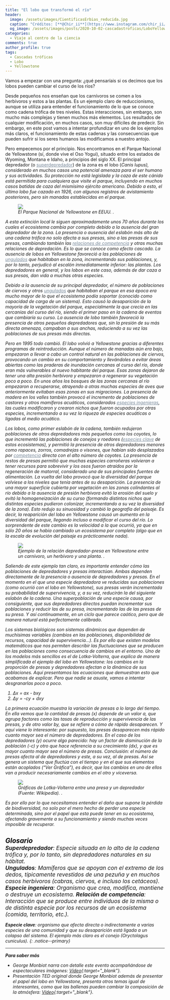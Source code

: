 ```yaml
---
title: "El lobo que transformó el río"
header:
  image: /assets/images/CientificasErbias_reducida.jpg
  caption: "Créditos: [**@Chir_ii**](https://www.instagram.com/chir_ii/?hl=en)"
  og_image: /assets/images/posts/2020-10-02-cascadastroficas/LoboYellowstone.jpg
categories:
  - Viaje al centro de la ciencia
comments: true
author_profile: true
tags:
  - Cascadas tróficas
  - Lobo
  - Yellowstone
--- 
```


Vamos a empezar con una pregunta: ¿qué pensaríais si os decimos que los lobos pueden cambiar el curso de los ríos?

Desde pequeños nos enseñan que los carnívoros se comen a los herbívoros y estos a las plantas. Es un ejemplo claro de reduccionismo, aunque se utiliza para entender el funcionamiento de lo que se conoce como cadena trófica de tres niveles. Estas interacciones, sin embargo, son mucho más complejas y tienen muchos más elementos. Los resultados de cualquier modificación, en muchos casos, son muy difíciles de predecir.
Sin embargo, en este post vamos a intentar profundizar en uno de los ejemplos más claros, el funcionamiento de estas cadenas y las consecuencias que pueden sufrir si los seres humanos las modificamos a nuestro antojo.

Pero empecemos por el principio. Nos encontramos en el Parque Nacional de Yellowstone (sí, donde vive el Oso Yogui), situado entre los estados de Wyoming, Montana e Idaho, a principios del siglo XX. El principal depredador (o <a style="color:lightslategray" href="https://cientificaserbias.github.io/blog/viaje%20al%20centro%20de%20la%20ciencia/cascadastroficas/index.html#target">superdepredador</a>) de la zona es el lobo (<i>Canis lupus<i>), considerado en muchos casos una potencial amenaza para el ser humano y sus actividades. Su protección no está legislada y la caza de este cánido está permitida para cualquiera que visite el parque, incluyendo en muchos casos batidas de caza del mismísimo ejército americano. Debido a esto, el último lobo fue cazado en 1926, con algunos registros de avistamiento posteriores, pero sin manadas establecidas en el parque.

<figure>
	<img src="{{ site.url }}{{ site.baseurl }}/assets/images/posts/2020-10-02-cascadastroficas/map.jpg"/>
	<figcaption> El Parque Nacional de Yellowstone en EEUU.
.</figcaption>
</figure>

A esta extinción local le siguen aproximadamente unos 70 años durante los cuales el ecosistema cambia por completo debido a la ausencia del gran depredador de la zona. La presencia o ausencia del eslabón más alto de una cadena trófica no solo afecta a sus presas, sino a las presas de sus presas, cambiando también las <a style="color:lightslategray" href="https://cientificaserbias.github.io/blog/viaje%20al%20centro%20de%20la%20ciencia/cascadastroficas/index.html#target">relaciones de competencia</a> y otras muchas relaciones de depredación. Es lo que se conoce como efecto cascada. La ausencia de lobos en Yellowstone favoreció a las poblaciones de <a style="color:lightslategray" href="https://cientificaserbias.github.io/blog/viaje%20al%20centro%20de%20la%20ciencia/cascadastroficas/index.html#target">ungulados</a> que habitaban en la zona, incrementando sus poblaciones, y, por lo tanto, perjudicó al escalón inmediatamente inferior: las plantas. Los depredadores en general, y los lobos en este caso, además de dar caza a sus presas, dan vida a muchas otras especies.

Debido a la ausencia de su principal depredador, el número de poblaciones de ciervos y otros <a style="color:lightslategray" href="https://cientificaserbias.github.io/blog/viaje%20al%20centro%20de%20la%20ciencia/cascadastroficas/index.html#target">ungulados</a> que habitaban el parque en esa época era mucho mayor de lo que el ecosistema podía soportar (conocido como capacidad de carga de un sistema). Esto causó la desaparición de la mayoría de la vegetación del parque, especialmente la que crecía en las cercanías del curso del río, siendo el primer paso en la cadena de eventos que cambiaría su curso. La ausencia de lobo también favoreció la presencia de otros pequeños depredadores que, sin la presión de su más directa amenaza, campaban a sus anchas, reduciendo a su vez las poblaciones de sus presas más directas.


Pero en 1995 todo cambió. El lobo volvió a Yellowstone gracias a diferentes programas de reintroducción. Aunque el número de manadas aún era bajo, empezaron a llevar a cabo un control natural en las poblaciones de ciervos, provocando un cambio en su comportamiento y llevándoles a evitar áreas abiertas como las praderas de inundación cercanas al curso del río, donde eran más vulnerables al nuevo habitante del parque. Esas zonas dejaron de tener una alta presión herbívora y empezaron a regenerar su vegetación poco a poco. En unos años los bosques de las zonas cercanas al río empezaron a recuperarse, atrayendo a otras muchas especies de aves que anteriormente evitaban esas zonas en sus migraciones. La presencia de madera en los valles también provocó el incremento de poblaciones de castores y otros mamíferos acuáticos, considerados <a style="color:lightslategray" href="https://cientificaserbias.github.io/blog/viaje%20al%20centro%20de%20la%20ciencia/cascadastroficas/index.html#target">especies ingenieras</a>, las cuales modificaron y crearon nichos que fueron ocupados por otras especies, incrementando a su vez la riqueza de especies acuáticas o ligadas al medio acuático.

Los lobos, como primer eslabón de la cadena, también redujeron poblaciones de otros depredadores más pequeños como los coyotes, lo que incrementó las poblaciones de conejos y roedores (<a style="color:lightslategray" href="https://cientificaserbias.github.io/blog/viaje%20al%20centro%20de%20la%20ciencia/cascadastroficas/index.html#target">especies clave</a> de estos ecosistemas), y permitió la presencia de otros depredadores menores como rapaces, zorros, comadrejas o visones, que habían sido desplazados por <a style="color:lightslategray" href="https://cientificaserbias.github.io/blog/viaje%20al%20centro%20de%20la%20ciencia/cascadastroficas/index.html#target">competencia</a> directa con el alto número de coyotes. La presencia de restos de presas permitió que muchas especies carroñeras volvieran a tener recursos para sobrevivir y los osos fueron atraídos por la regeneración de matorral, considerado una de sus principales fuentes de alimentación. La vuelta del lobo provocó que la diversidad del parque volviese a los niveles que tenía antes de su desaparición.
La presencia de una mayor superficie cubierta por vegetación en las zonas colindantes al río debido a la ausencia de presión herbívora evitó la erosión del suelo y evitó la homogeneización de su curso (formando distintos nichos que distintas especies pudieron colonizar, incrementando a su vez la diversidad de la zona). Esto redujo su sinuosidad y cambió la geografía del paisaje.
Es decir, la reaparición del lobo en Yellowstone causó un aumento en la diversidad del parque, llegando incluso a modificar el curso del río. Lo sorprendente de este cambio es la velocidad a la que ocurrió, ya que en sólo 20 años se había cambiado un ecosistema por completo (algo que en la escala de evolución del paisaje es prácticamente nada).

<figure>
	<img src="{{ site.url }}{{ site.baseurl }}/assets/images/posts/2020-10-02-cascadastroficas/Retroalimentacionpositiva.JPG"/>
	<figcaption> Ejemplo de la relación depredador-presa en Yellowstone entre un carnívoro, un herbívoro y una planta.
.</figcaption>
</figure>

Saliendo de este ejemplo tan claro, es importante entender cómo las poblaciones de depredadores y presas interactúan. Ambas dependen directamente de la presencia o ausencia de depredadores y presas. En el momento en el que una especie depredadora ve reducidas sus poblaciones (como ocurrió con el lobo en Yellowstone), sus presas verán incrementada su probabilidad de supervivencia, y, a su vez, reducirán la del siguiente eslabón de la cadena. Una superpoblación de una especie causa, por consiguiente, que sus depredadores directos puedan incrementar sus poblaciones y reducir las de su presa, incrementando las de las presas de su presa. Y así continuamente, en un ciclo que parece caótico, pero que de manera natural está perfectamente calibrado.


Los sistemas biológicos son sistemas dinámicos que dependen de muchísimas variables (cambios en las poblaciones, disponibilidad de recursos, capacidad de supervivencia…). Es por ello que existen modelos matemáticos que nos permiten describir las fluctuaciones que se producen en las poblaciones como consecuencia de cambios en el entorno. Uno de los modelos más sencillos es el de Lotka-Volterra, que explica de manera simplificada el ejemplo del lobo en Yellowstone: los cambios en la proporción de presas y depredadores afectan a la dinámica de sus poblaciones.
Aquí presentamos las ecuaciones que demuestran esto que acabamos de explicar. Pero que nadie se asuste, vamos a intentar desgranarlas poco a poco.

1. Δx =  ax - bxy
2. Δy = -cy + dxy

La primera ecuación muestra la variación de presas a lo largo del tiempo. En ella vemos que la cantidad de presas (<i>x<i>) depende de un valor <i>a<i>, que agrupa factores como las tasas de reproducción y supervivencia de las presas, y de otro valor <i>by<i>, que se refiere a cómo de rápido desaparecen. Y aquí viene lo interesante: por supuesto, las presas desaparecen más rápido cuanto mayor sea el número de depredadores. En el caso de los depredadores (<i>y<i>) ocurre algo parecido: hay un factor de disminución de la población (<i>-c<i>) y otro que hace referencia a su crecimiento (<i>dx<i>), y que es mayor cuanto mayor sea el número de presas.
Conclusión: el número de presas afecta al de depredadores y este, a su vez, al de presas. Así se genera un sistema que fluctúa con el tiempo y en el que sus elementos están acoplados (“Ver Gráfica”), es decir, que los cambios en uno de ellos van a producir necesariamente cambios en el otro y viceversa.

<figure>
	<img src="{{ site.url }}{{ site.baseurl }}/assets/images/posts/2020-10-02-cascadastroficas/LotkaVolterra2.png"/>
	<figcaption> Gráficas de Lotka-Volterra entre una presa y un depredador (Fuente: Wikipedia).
.</figcaption>
</figure>

Es por ello por lo que necesitamos entender el daño que supone la pérdida de biodiversidad, no solo por el mero hecho de perder una especie determinada, sino por el papel que esta puede tener en su ecosistema, afectando gravemente a su funcionamiento y siendo muchas veces imposible de recuperar.
&nbsp;  
&nbsp;

<span style="font-size:1.5em"><a id="target" style= "color:black"><b>Glosario</b></a></span>
&nbsp;   
<span style="font-size:1.25em">**Superdepredador**: Especie situada en lo alto de la cadena trófica y, por lo tanto, sin depredadores naturales en su hábitat.    
**Ungulados**: Mamíferos que se apoyan con el extremo de los dedos, típicamente revestidos de una pezuña y en muchos casos herbívoros (cabras, ciervos, e incluso los cetáceos).   
**Especie ingeniera**: Organismo que crea, modifica, mantiene o destruye un ecosistema.
**Relación de competencia**: Interacción que se produce entre individuos de la misma o de distinta especie por los recursos de un ecosistema (comida, territorio, etc.).

**Especie clave**: organismo que afecta directa o indirectamente a varias especies de una comunidad y que su desaparición está ligada a un colapso del sistema. El ejemplo más claro es el conejo (<i>Oryctolagus cuniculus<i>).</span>
{: .notice--primary} 
    

---
**Para saber más**
* George Monbiot narra con detalle este evento acompañándose de espectaculares imágenes: [Vídeo](https://www.youtube.com/watch?v=ysa5OBhXz-Q&feature=emb_logo){:target="_blank"}.
* Presentación TED original donde George Monbiot además de presentar el papel del lobo en Yellowstone, presenta otros temas igual de interesantes, como que las ballenas pueden cambiar la composición de la atmósfera: [Vídeo](https://www.youtube.com/watch?v=8rZzHkpyPkc){:target="_blank"}.
